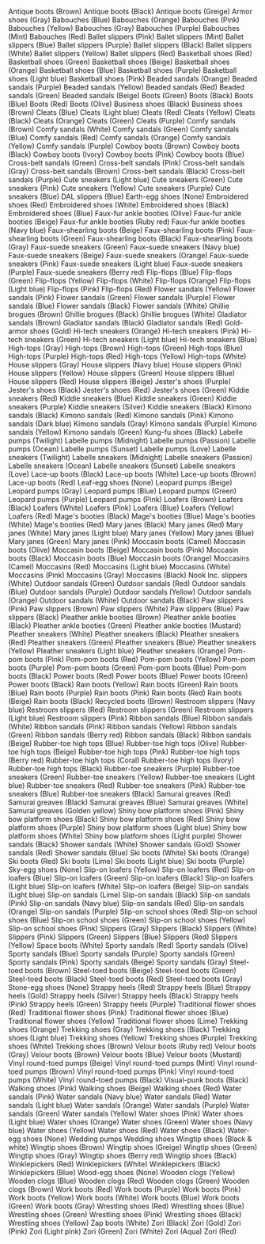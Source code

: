 Antique boots (Brown)
Antique boots (Black)
Antique boots (Greige)
Armor shoes (Gray)
Babouches (Blue)
Babouches (Orange)
Babouches (Pink)
Babouches (Yellow)
Babouches (Gray)
Babouches (Purple)
Babouches (Mint)
Babouches (Red)
Ballet slippers (Pink)
Ballet slippers (Mint)
Ballet slippers (Blue)
Ballet slippers (Purple)
Ballet slippers (Black)
Ballet slippers (White)
Ballet slippers (Yellow)
Ballet slippers (Red)
Basketball shoes (Red)
Basketball shoes (Green)
Basketball shoes (Beige)
Basketball shoes (Orange)
Basketball shoes (Blue)
Basketball shoes (Purple)
Basketball shoes (Light blue)
Basketball shoes (Pink)
Beaded sandals (Orange)
Beaded sandals (Purple)
Beaded sandals (Yellow)
Beaded sandals (Red)
Beaded sandals (Green)
Beaded sandals (Beige)
Boots (Green)
Boots (Black)
Boots (Blue)
Boots (Red)
Boots (Olive)
Business shoes (Black)
Business shoes (Brown)
Cleats (Blue)
Cleats (Light blue)
Cleats (Red)
Cleats (Yellow)
Cleats (Black)
Cleats (Orange)
Cleats (Green)
Cleats (Purple)
Comfy sandals (Brown)
Comfy sandals (White)
Comfy sandals (Green)
Comfy sandals (Blue)
Comfy sandals (Red)
Comfy sandals (Orange)
Comfy sandals (Yellow)
Comfy sandals (Purple)
Cowboy boots (Brown)
Cowboy boots (Black)
Cowboy boots (Ivory)
Cowboy boots (Pink)
Cowboy boots (Blue)
Cross-belt sandals (Green)
Cross-belt sandals (Pink)
Cross-belt sandals (Gray)
Cross-belt sandals (Brown)
Cross-belt sandals (Black)
Cross-belt sandals (Purple)
Cute sneakers (Light blue)
Cute sneakers (Green)
Cute sneakers (Pink)
Cute sneakers (Yellow)
Cute sneakers (Purple)
Cute sneakers (Blue)
DAL slippers (Blue)
Earth-egg shoes (None)
Embroidered shoes (Red)
Embroidered shoes (White)
Embroidered shoes (Black)
Embroidered shoes (Blue)
Faux-fur ankle booties (Olive)
Faux-fur ankle booties (Beige)
Faux-fur ankle booties (Ruby red)
Faux-fur ankle booties (Navy blue)
Faux-shearling boots (Beige)
Faux-shearling boots (Pink)
Faux-shearling boots (Green)
Faux-shearling boots (Black)
Faux-shearling boots (Gray)
Faux-suede sneakers (Green)
Faux-suede sneakers (Navy blue)
Faux-suede sneakers (Beige)
Faux-suede sneakers (Orange)
Faux-suede sneakers (Pink)
Faux-suede sneakers (Light blue)
Faux-suede sneakers (Purple)
Faux-suede sneakers (Berry red)
Flip-flops (Blue)
Flip-flops (Green)
Flip-flops (Yellow)
Flip-flops (White)
Flip-flops (Orange)
Flip-flops (Light blue)
Flip-flops (Pink)
Flip-flops (Red)
Flower sandals (Yellow)
Flower sandals (Pink)
Flower sandals (Green)
Flower sandals (Purple)
Flower sandals (Blue)
Flower sandals (Black)
Flower sandals (White)
Ghillie brogues (Brown)
Ghillie brogues (Black)
Ghillie brogues (White)
Gladiator sandals (Brown)
Gladiator sandals (Black)
Gladiator sandals (Red)
Gold-armor shoes (Gold)
Hi-tech sneakers (Orange)
Hi-tech sneakers (Pink)
Hi-tech sneakers (Green)
Hi-tech sneakers (Light blue)
Hi-tech sneakers (Blue)
High-tops (Gray)
High-tops (Brown)
High-tops (Green)
High-tops (Blue)
High-tops (Purple)
High-tops (Red)
High-tops (Yellow)
High-tops (White)
House slippers (Gray)
House slippers (Navy blue)
House slippers (Pink)
House slippers (Yellow)
House slippers (Green)
House slippers (Blue)
House slippers (Red)
House slippers (Beige)
Jester's shoes (Purple)
Jester's shoes (Black)
Jester's shoes (Red)
Jester's shoes (Green)
Kiddie sneakers (Red)
Kiddie sneakers (Blue)
Kiddie sneakers (Green)
Kiddie sneakers (Purple)
Kiddie sneakers (Silver)
Kiddie sneakers (Black)
Kimono sandals (Black)
Kimono sandals (Red)
Kimono sandals (Pink)
Kimono sandals (Dark blue)
Kimono sandals (Gray)
Kimono sandals (Purple)
Kimono sandals (Yellow)
Kimono sandals (Green)
Kung-fu shoes (Black)
Labelle pumps (Twilight)
Labelle pumps (Midnight)
Labelle pumps (Passion)
Labelle pumps (Ocean)
Labelle pumps (Sunset)
Labelle pumps (Love)
Labelle sneakers (Twilight)
Labelle sneakers (Midnight)
Labelle sneakers (Passion)
Labelle sneakers (Ocean)
Labelle sneakers (Sunset)
Labelle sneakers (Love)
Lace-up boots (Black)
Lace-up boots (White)
Lace-up boots (Brown)
Lace-up boots (Red)
Leaf-egg shoes (None)
Leopard pumps (Beige)
Leopard pumps (Gray)
Leopard pumps (Blue)
Leopard pumps (Green)
Leopard pumps (Purple)
Leopard pumps (Pink)
Loafers (Brown)
Loafers (Black)
Loafers (White)
Loafers (Pink)
Loafers (Blue)
Loafers (Yellow)
Loafers (Red)
Mage's booties (Black)
Mage's booties (Blue)
Mage's booties (White)
Mage's booties (Red)
Mary janes (Black)
Mary janes (Red)
Mary janes (White)
Mary janes (Light blue)
Mary janes (Yellow)
Mary janes (Blue)
Mary janes (Green)
Mary janes (Pink)
Moccasin boots (Camel)
Moccasin boots (Olive)
Moccasin boots (Beige)
Moccasin boots (Pink)
Moccasin boots (Black)
Moccasin boots (Blue)
Moccasin boots (Orange)
Moccasins (Camel)
Moccasins (Red)
Moccasins (Light blue)
Moccasins (White)
Moccasins (Pink)
Moccasins (Gray)
Moccasins (Black)
Nook Inc. slippers (White)
Outdoor sandals (Green)
Outdoor sandals (Red)
Outdoor sandals (Blue)
Outdoor sandals (Purple)
Outdoor sandals (Yellow)
Outdoor sandals (Orange)
Outdoor sandals (White)
Outdoor sandals (Black)
Paw slippers (Pink)
Paw slippers (Brown)
Paw slippers (White)
Paw slippers (Blue)
Paw slippers (Black)
Pleather ankle booties (Brown)
Pleather ankle booties (Black)
Pleather ankle booties (Green)
Pleather ankle booties (Mustard)
Pleather sneakers (White)
Pleather sneakers (Black)
Pleather sneakers (Red)
Pleather sneakers (Green)
Pleather sneakers (Blue)
Pleather sneakers (Yellow)
Pleather sneakers (Light blue)
Pleather sneakers (Orange)
Pom-pom boots (Pink)
Pom-pom boots (Red)
Pom-pom boots (Yellow)
Pom-pom boots (Purple)
Pom-pom boots (Green)
Pom-pom boots (Blue)
Pom-pom boots (Black)
Power boots (Red)
Power boots (Blue)
Power boots (Green)
Power boots (Black)
Rain boots (Yellow)
Rain boots (Green)
Rain boots (Blue)
Rain boots (Purple)
Rain boots (Pink)
Rain boots (Red)
Rain boots (Beige)
Rain boots (Black)
Recycled boots (Brown)
Restroom slippers (Navy blue)
Restroom slippers (Red)
Restroom slippers (Green)
Restroom slippers (Light blue)
Restroom slippers (Pink)
Ribbon sandals (Blue)
Ribbon sandals (White)
Ribbon sandals (Pink)
Ribbon sandals (Yellow)
Ribbon sandals (Green)
Ribbon sandals (Berry red)
Ribbon sandals (Black)
Ribbon sandals (Beige)
Rubber-toe high tops (Blue)
Rubber-toe high tops (Olive)
Rubber-toe high tops (Beige)
Rubber-toe high tops (Pink)
Rubber-toe high tops (Berry red)
Rubber-toe high tops (Coral)
Rubber-toe high tops (Ivory)
Rubber-toe high tops (Black)
Rubber-toe sneakers (Purple)
Rubber-toe sneakers (Green)
Rubber-toe sneakers (Yellow)
Rubber-toe sneakers (Light blue)
Rubber-toe sneakers (Red)
Rubber-toe sneakers (Pink)
Rubber-toe sneakers (Blue)
Rubber-toe sneakers (Black)
Samurai greaves (Red)
Samurai greaves (Black)
Samurai greaves (Blue)
Samurai greaves (White)
Samurai greaves (Golden yellow)
Shiny bow platform shoes (Pink)
Shiny bow platform shoes (Black)
Shiny bow platform shoes (Red)
Shiny bow platform shoes (Purple)
Shiny bow platform shoes (Light blue)
Shiny bow platform shoes (White)
Shiny bow platform shoes (Light purple)
Shower sandals (Black)
Shower sandals (White)
Shower sandals (Gold)
Shower sandals (Red)
Shower sandals (Blue)
Ski boots (White)
Ski boots (Orange)
Ski boots (Red)
Ski boots (Lime)
Ski boots (Light blue)
Ski boots (Purple)
Sky-egg shoes (None)
Slip-on loafers (Yellow)
Slip-on loafers (Red)
Slip-on loafers (Blue)
Slip-on loafers (Green)
Slip-on loafers (Black)
Slip-on loafers (Light blue)
Slip-on loafers (White)
Slip-on loafers (Beige)
Slip-on sandals (Light blue)
Slip-on sandals (Lime)
Slip-on sandals (Black)
Slip-on sandals (Pink)
Slip-on sandals (Navy blue)
Slip-on sandals (Red)
Slip-on sandals (Orange)
Slip-on sandals (Purple)
Slip-on school shoes (Red)
Slip-on school shoes (Blue)
Slip-on school shoes (Green)
Slip-on school shoes (Yellow)
Slip-on school shoes (Pink)
Slippers (Gray)
Slippers (Black)
Slippers (White)
Slippers (Pink)
Slippers (Green)
Slippers (Blue)
Slippers (Red)
Slippers (Yellow)
Space boots (White)
Sporty sandals (Red)
Sporty sandals (Olive)
Sporty sandals (Blue)
Sporty sandals (Purple)
Sporty sandals (Green)
Sporty sandals (Pink)
Sporty sandals (Beige)
Sporty sandals (Gray)
Steel-toed boots (Brown)
Steel-toed boots (Beige)
Steel-toed boots (Green)
Steel-toed boots (Black)
Steel-toed boots (Red)
Steel-toed boots (Gray)
Stone-egg shoes (None)
Strappy heels (Red)
Strappy heels (Blue)
Strappy heels (Gold)
Strappy heels (Silver)
Strappy heels (Black)
Strappy heels (Pink)
Strappy heels (Green)
Strappy heels (Purple)
Traditional flower shoes (Red)
Traditional flower shoes (Pink)
Traditional flower shoes (Blue)
Traditional flower shoes (Yellow)
Traditional flower shoes (Lime)
Trekking shoes (Orange)
Trekking shoes (Gray)
Trekking shoes (Black)
Trekking shoes (Light blue)
Trekking shoes (Yellow)
Trekking shoes (Purple)
Trekking shoes (White)
Trekking shoes (Brown)
Velour boots (Ruby red)
Velour boots (Gray)
Velour boots (Brown)
Velour boots (Blue)
Velour boots (Mustard)
Vinyl round-toed pumps (Beige)
Vinyl round-toed pumps (Mint)
Vinyl round-toed pumps (Brown)
Vinyl round-toed pumps (Pink)
Vinyl round-toed pumps (White)
Vinyl round-toed pumps (Black)
Visual-punk boots (Black)
Walking shoes (Pink)
Walking shoes (Beige)
Walking shoes (Red)
Water sandals (Pink)
Water sandals (Navy blue)
Water sandals (Red)
Water sandals (Light blue)
Water sandals (Orange)
Water sandals (Purple)
Water sandals (Green)
Water sandals (Yellow)
Water shoes (Pink)
Water shoes (Light blue)
Water shoes (Orange)
Water shoes (Green)
Water shoes (Navy blue)
Water shoes (Yellow)
Water shoes (Red)
Water shoes (Black)
Water-egg shoes (None)
Wedding pumps
Wedding shoes
Wingtip shoes (Black & white)
Wingtip shoes (Brown)
Wingtip shoes (Greige)
Wingtip shoes (Green)
Wingtip shoes (Gray)
Wingtip shoes (Berry red)
Wingtip shoes (Black)
Winklepickers (Red)
Winklepickers (White)
Winklepickers (Black)
Winklepickers (Blue)
Wood-egg shoes (None)
Wooden clogs (Yellow)
Wooden clogs (Blue)
Wooden clogs (Red)
Wooden clogs (Green)
Wooden clogs (Brown)
Work boots (Red)
Work boots (Purple)
Work boots (Pink)
Work boots (Yellow)
Work boots (White)
Work boots (Blue)
Work boots (Green)
Work boots (Gray)
Wrestling shoes (Red)
Wrestling shoes (Blue)
Wrestling shoes (Green)
Wrestling shoes (Pink)
Wrestling shoes (Black)
Wrestling shoes (Yellow)
Zap boots (White)
Zori (Black)
Zori (Gold)
Zori (Pink)
Zori (Light pink)
Zori (Green)
Zori (White)
Zori (Aqua)
Zori (Red)
